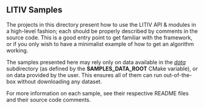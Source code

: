 LITIV Samples
-------------
The projects in this directory present how to use the LITIV API & modules in a high-level fashion; each should be properly described by comments in the source code. This is a good entry point to get familiar with the framework, or if you only wish to have a minimalist example of how to get an algorithm working.

The samples presented here may rely only on data available in the [*data*](./data/) subdirectory (as defined by the **SAMPLES_DATA_ROOT** CMake variable), or on data provided by the user. This ensures all of them can run out-of-the-box without downloading any dataset.

For more information on each sample, see their respective README files and their source code comments.
